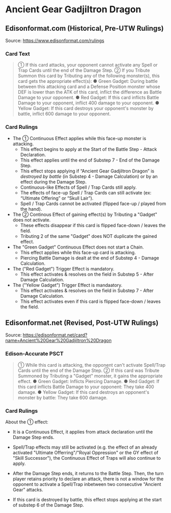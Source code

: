 # Ancient Gear Gadjiltron Dragon

## Edisonformat.com (Historical, Pre-UTW Rulings)

Source: https://www.edisonformat.com/rulings

### Card Text

> ① If this card attacks, your opponent cannot activate any Spell or Trap Cards until the end of the Damage Step. ② If you Tribute Summon this card by Tributing any of the following monster(s), this card gets the appropriate effect(s): ● Green Gadget: During battle between this attacking card and a Defense Position monster whose DEF is lower than the ATK of this card, inflict the difference as Battle Damage to your opponent. ● Red Gadget: If this card inflicts Battle Damage to your opponent, inflict 400 damage to your opponent. ● Yellow Gadget: If this card destroys your opponent's monster by battle, inflict 600 damage to your opponent.

### Card Rulings

*   The ① Continuous Effect applies while this face-up monster is attacking.
    *   This effect begins to apply at the Start of the Battle Step - Attack Declaration.
    *   This effect applies until the end of Substep 7 - End of the Damage Step.
    *   This effect stops applying if “Ancient Gear Gadjiltron Dragon” is _destroyed by battle_ (in Substep 4 - Damage Calculation) or by an effect during the Damage Step.
    *   Continuous-like Effects of Spell / Trap Cards still apply.
    *   The effects of face-up Spell / Trap Cards can still activate (ex: “Ultimate Offering” or “Skull Lair”).
    *   Spell / Trap Cards cannot be activated (flipped face-up / played from the hand).
*   The ② Continous Effect of gaining effect(s) by Tributing a "Gadget" does not activate.
    *   These effects disappear if this card is flipped face-down / leaves the field.
    *   Tributing 2 of the same "Gadget" does NOT duplicate the gained effect.
*   The "Green Gadget" Continuous Effect does not start a Chain.
    *   This effect applies while this face-up card is attacking.
    *   Piercing Battle Damage is dealt at the end of Substep 4 - Damage Calculation.
*   The ("Red Gadget") Trigger Effect is mandatory.
    *   This effect activates & resolves on the field in Substep 5 - After Damage Calculation.
*   The ("Yellow Gadget") Trigger Effect is mandaatory.
    *   This effect activates & resolves on the field in Substep 7 - After Damage Calculation.
    *   This effect activates even if this card is flipped face-down / leaves the field.

## Edisonformat.net (Revised, Post-UTW Rulings)

Source: https://edisonformat.net/card?name=Ancient%20Gear%20Gadjiltron%20Dragon

### Edison-Accurate PSCT

> ① While this card is attacking, the opponent can't activate Spell/Trap Cards until the end of the Damage Step.
> ② If this card was Tribute Summoned by Tributing a "Gadget" monster, it gains the appropriate effect.
> ● Green Gadget: Inflicts Piercing Damage.
> ● Red Gadget: If this card inflicts Battle Damage to your opponent: They take 400 damage.
> ● Yellow Gadget: If this card destroys an opponent's monster by battle: They take 600 damage.

### Card Rulings

About the ① effect:

*   It is a Continuous Effect, it applies from attack declaration until the Damage Step ends.

*   Spell/Trap effects may still be activated (e.g. the effect of an already activated "Ultimate Offerring"/"Royal Oppression" or the GY effect of "Skill Successor"), the Continuous Effect of Traps will also continue to apply.

*   After the Damage Step ends, it returns to the Battle Step. Then, the turn player retains priority to declare an attack, there is not a window for the opponent to activate a Spell/Trap inbetween two consecutive "Ancient Gear" attacks.

*   If this card is destroyed by battle, this effect stops applying at the start of substep 6 of the Damage Step.
            
